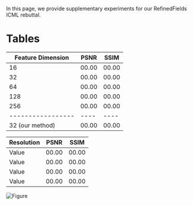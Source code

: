 In this page, we provide supplementary experiments for our RefinedFields ICML rebuttal.

# Tables

| Feature Dimension | PSNR | SSIM |
| ----------------- | ---- | ---- |
| 16                | 00.00| 00.00|
| 32                | 00.00| 00.00|
| 64                | 00.00| 00.00|
| 128               | 00.00| 00.00|
| 256               | 00.00| 00.00|
| ----------------- | ---- | ---- |
| 32 (our method)   | 00.00| 00.00|


| Resolution        | PSNR | SSIM |
| ----------------- | ---- | ---- |
| Value             | 00.00| 00.00|
| Value             | 00.00| 00.00|
| Value             | 00.00| 00.00|
| Value             | 00.00| 00.00|



![Figure](assets/css/schema.svg)

